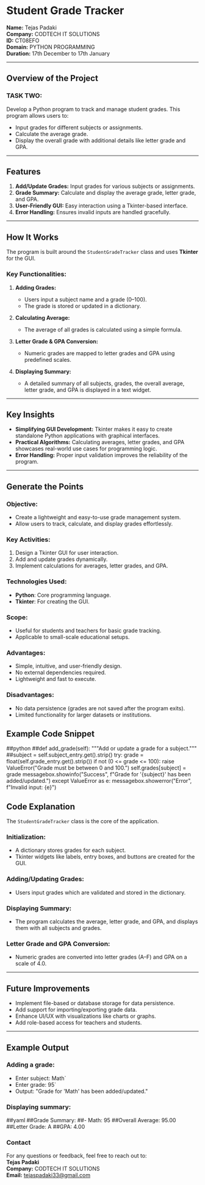 # Student Grade Tracker  

**Name:** Tejas Padaki  
**Company:** CODTECH IT SOLUTIONS  
**ID:** CT08EFO  
**Domain:** PYTHON PROGRAMMING  
**Duration:** 17th December to 17th January  

---

## Overview of the Project  

### **TASK TWO:**  
Develop a Python program to track and manage student grades. This program allows users to:  
- Input grades for different subjects or assignments.  
- Calculate the average grade.  
- Display the overall grade with additional details like letter grade and GPA.

---

## Features  

1. **Add/Update Grades:** Input grades for various subjects or assignments.  
2. **Grade Summary:** Calculate and display the average grade, letter grade, and GPA.  
3. **User-Friendly GUI:** Easy interaction using a Tkinter-based interface.  
4. **Error Handling:** Ensures invalid inputs are handled gracefully.  

---

## How It Works  

The program is built around the `StudentGradeTracker` class and uses **Tkinter** for the GUI.  

### **Key Functionalities:**  
1. **Adding Grades:**  
   - Users input a subject name and a grade (0–100).  
   - The grade is stored or updated in a dictionary.  

2. **Calculating Average:**  
   - The average of all grades is calculated using a simple formula.  

3. **Letter Grade & GPA Conversion:**  
   - Numeric grades are mapped to letter grades and GPA using predefined scales.  

4. **Displaying Summary:**  
   - A detailed summary of all subjects, grades, the overall average, letter grade, and GPA is displayed in a text widget.  

---

## Key Insights  

- **Simplifying GUI Development:** Tkinter makes it easy to create standalone Python applications with graphical interfaces.  
- **Practical Algorithms:** Calculating averages, letter grades, and GPA showcases real-world use cases for programming logic.  
- **Error Handling:** Proper input validation improves the reliability of the program.  

---

## Generate the Points  

### **Objective:**  
- Create a lightweight and easy-to-use grade management system.  
- Allow users to track, calculate, and display grades effortlessly.  

### **Key Activities:**  
1. Design a Tkinter GUI for user interaction.  
2. Add and update grades dynamically.  
3. Implement calculations for averages, letter grades, and GPA.  

### **Technologies Used:**  
- **Python**: Core programming language.  
- **Tkinter**: For creating the GUI.  

### **Scope:**  
- Useful for students and teachers for basic grade tracking.  
- Applicable to small-scale educational setups.  

### **Advantages:**  
- Simple, intuitive, and user-friendly design.  
- No external dependencies required.  
- Lightweight and fast to execute.  

### **Disadvantages:**  
- No data persistence (grades are not saved after the program exits).  
- Limited functionality for larger datasets or institutions.  

## Example Code Snippet  

##python
##def add_grade(self):
    """Add or update a grade for a subject."""
    ##subject = self.subject_entry.get().strip()
    try:
        grade = float(self.grade_entry.get().strip())
        if not (0 <= grade <= 100):
            raise ValueError("Grade must be between 0 and 100.")
        self.grades[subject] = grade
        messagebox.showinfo("Success", f"Grade for '{subject}' has been added/updated.")
    except ValueError as e:
        messagebox.showerror("Error", f"Invalid input: {e}")

## Code Explanation  

The `StudentGradeTracker` class is the core of the application.

### **Initialization:**
- A dictionary stores grades for each subject.
- Tkinter widgets like labels, entry boxes, and buttons are created for the GUI.

### **Adding/Updating Grades:**
- Users input grades which are validated and stored in the dictionary.

### **Displaying Summary:**
- The program calculates the average, letter grade, and GPA, and displays them with all subjects and grades.

### **Letter Grade and GPA Conversion:**
- Numeric grades are converted into letter grades (A–F) and GPA on a scale of 4.0.

---

## Future Improvements  
- Implement file-based or database storage for data persistence.
- Add support for importing/exporting grade data.
- Enhance UI/UX with visualizations like charts or graphs.
- Add role-based access for teachers and students.

---

## Example Output  

### **Adding a grade:**
- Enter subject: Math`
- Enter grade: 95`
- Output: "Grade for 'Math' has been added/updated."

### **Displaying summary:**
##yaml
##Grade Summary:
  ##- Math: 95
##Overall Average: 95.00
##Letter Grade: A
##GPA: 4.00


### Contact  

For any questions or feedback, feel free to reach out to:  
**Tejas Padaki**  
**Company:** CODTECH IT SOLUTIONS  
**Email:** [tejaspadaki33@gmail.com](mailto:tejaspadaki33@gmail.com)  
